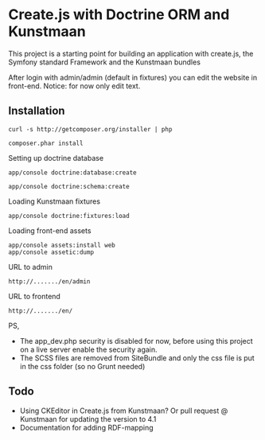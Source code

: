 Create.js with Doctrine ORM and Kunstmaan
=========================================

This project is a starting point for building an application with
create.js, the Symfony standard Framework and the Kunstmaan bundles

After login with admin/admin (default in fixtures) you can edit
the website in front-end. Notice: for now only edit text.

Installation
------------

    curl -s http://getcomposer.org/installer | php

    composer.phar install

Setting up doctrine database

    app/console doctrine:database:create

    app/console doctrine:schema:create

Loading Kunstmaan fixtures

    app/console doctrine:fixtures:load

Loading front-end assets

    app/console assets:install web
    app/console assetic:dump

URL to admin

    http://......./en/admin

URL to frontend

    http://......./en/

PS,
- The app_dev.php security is disabled for now, before using this project on a
  live server enable the security again.
- The SCSS files are removed from SiteBundle and only the css file is put in the
  css folder (so no Grunt needed)

Todo
---
- Using CKEditor in Create.js from Kunstmaan? Or pull request @ Kunstmaan for
  updating the version to 4.1
- Documentation for adding RDF-mapping
